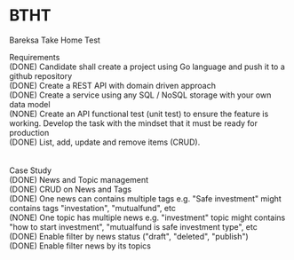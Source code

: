 # BTHT
Bareksa Take Home Test 

Requirements <br>
(DONE) Candidate shall create a project using Go language and push it to a github repository <br>
(DONE) Create a REST API with domain driven approach <br>
(DONE) Create a service using any SQL / NoSQL storage with your own data model <br>
(NONE) Create an API functional test (unit test) to ensure the feature is working. Develop the task 
with the mindset that it must be ready for production <br>
(DONE) List, add, update and remove items (CRUD). <br>
<br><br>
Case Study<br>
(DONE) News and Topic management <br>
(DONE) CRUD on News and Tags <br>
(DONE) One news can contains multiple tags e.g. "Safe investment" might contains tags
"investation", "mutualfund", etc <br>
(NONE) One topic has multiple news e.g. "investment" topic might contains "how to start
investment", "mutualfund is safe investment type", etc <br>
(DONE) Enable filter by news status ("draft", "deleted", "publish") <br>
(DONE) Enable filter news by its topics <br>
